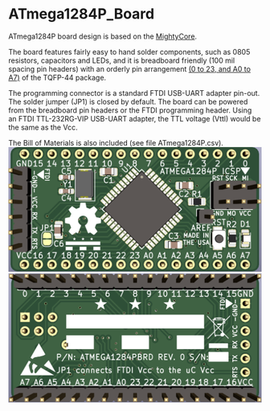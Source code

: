 # ATmega1284P_Board
ATmega1284P board design is based on the [MightyCore](https://github.com/MCUdude/MightyCore).

The board features fairly easy to hand solder components, such as 0805 resistors, capacitors and LEDs, and it is breadboard friendly (100 mil spacing pin headers) with an orderly pin arrangement [(0 to 23, and A0 to A7)](https://camo.githubusercontent.com/318afd7cb36e720ea851fb34409d54c36701d0300eade1ba0faea744f00fc5db/68747470733a2f2f692e696d6775722e636f6d2f4b3334785a62342e6a7067) of the TQFP-44 package. 

The programming connector is a standard FTDI USB-UART adapter pin-out. The solder jumper (JP1) is closed by default. The board can be powered from the breadboard pin headers or the FTDI programming header. Using an FTDI TTL-232RG-VIP USB-UART adapter, the TTL voltage (Vttl) would be the same as the Vcc.

The Bill of Materials is also included (see file ATmega1284P.csv).
![Image](https://github.com/DCelectronics/ATmega1284P_Board/blob/main/ATMEGA1284P_FRONT.png)
![Image](https://github.com/DCelectronics/ATmega1284P_Board/blob/main/ATMEGA1284P_BACK.png)
